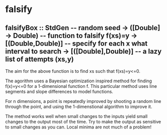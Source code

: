 # falsify

falsifyBox :: StdGen               -- random seed
           -> ([Double] -> Double) -- function to falsify f(xs)=y
           -> [(Double,Double)]    -- specify for each x what interval to search
           -> [([Double],Double)]  -- a lazy list of attempts (xs,y)
-
The aim for the above function is to find xs such that f(xs)=y<=0.

The agorithm uses a Bayesian optimization inspired method for finding
f(x)=y<=0 for a 1-dimensional function f. This particular method
uses line segments and slope differences to model functions.

For n dimensions, a point is repeatedly improved by shooting a random line
through the point, and using the 1-dimenstional algorithm to improve it.

The method works well when small changes to the inputs yield small changes
to the output most of the time. Try to make the output as sensitive to
small changes as you can. Local minima are not much of a problem!
